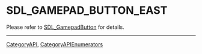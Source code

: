 # SDL_GAMEPAD_BUTTON_EAST

Please refer to [SDL_GamepadButton](SDL_GamepadButton) for details.

----
[CategoryAPI](CategoryAPI), [CategoryAPIEnumerators](CategoryAPIEnumerators)

